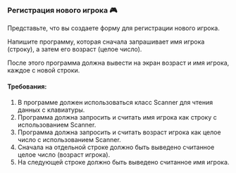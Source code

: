 
### Регистрация нового игрока 🎮

Представьте, что вы создаете форму для регистрации нового игрока.

Напишите программу, которая сначала запрашивает имя игрока (строку), а затем его возраст (целое число).

После этого программа должна вывести на экран возраст и имя игрока, каждое с новой строки.

#### Требования:
1. В программе должен использоваться класс Scanner для чтения данных с клавиатуры. 
2. Программа должна запросить и считать имя игрока как строку с использованием Scanner. 
3. Программа должна запросить и считать возраст игрока как целое число с использованием Scanner. 
4. Сначала на отдельной строке должно быть выведено считанное целое число (возраст игрока). 
5. На следующей строке должно быть выведено считанное имя игрока.